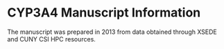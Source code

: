 # CYP3A4 Manuscript Information

The manuscript was prepared in 2013 from data obtained through XSEDE and CUNY CSI HPC resources.

